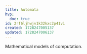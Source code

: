 ```yaml
---
title: Automata
hvp:
  doc: true
id: 2rf6ljhwjv1k32kxc2p41vi
created: 1728247005137
updated: 1728247006137
---
```


Mathematical models of computation.